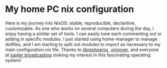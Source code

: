 # My home PC nix configuration

Here is my journey into NixOS: stable, reproducible, declaritive, customizable. As one who works on several computers
during the day, I enjoy having a similar set of tools. I can easily tune each commenting out or adding in
specific modules. I just started using home-manager to manage dotfiles,  and I am starting to split out modules to import 
as necessary to my main configuration.nix file. Thanks to [librephoenix](https://www.youtube.com/@librephoenix), 
[vimjoyer](https://www.youtube.com/@vimjoyer), and everyone at [jupiter broadcasting](https://www.jupiterbroadcasting.com/)
stoking my interest in this fascinating operating system!
